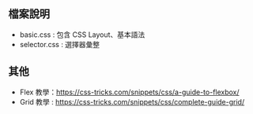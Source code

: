 檔案說明
------
* basic.css : 包含 CSS Layout、基本語法
* selector.css : 選擇器彙整


其他
------
* Flex 教學：https://css-tricks.com/snippets/css/a-guide-to-flexbox/
* Grid 教學 : https://css-tricks.com/snippets/css/complete-guide-grid/
